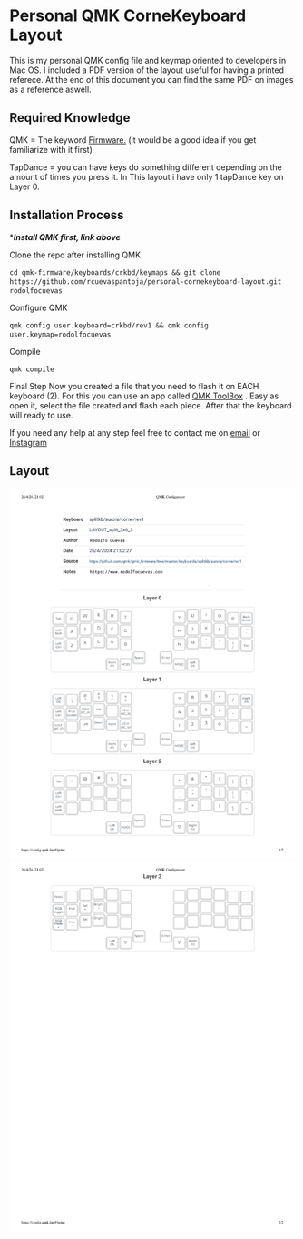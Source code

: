 # Personal QMK CorneKeyboard Layout
 
 This is my personal QMK config file and keymap oriented to developers in Mac OS. I included a PDF version of the layout useful for having a printed referece. At the end of this document you can find the same PDF on images as a reference aswell.

## Required Knowledge

QMK = The keyword [Firmware.](https://qmk.fm/) (it would be a good idea if you get familiarize with it first)

TapDance =  you can have keys do something different depending on the amount of times you press it. In This layout i have only 1 tapDance key on Layer 0.

## Installation Process

****Install QMK first, link above***

Clone the repo after installing QMK
```
cd qmk-firmware/keyboards/crkbd/keymaps && git clone https://github.com/rcuevaspantoja/personal-cornekeyboard-layout.git rodolfocuevas

```

Configure QMK
```
qmk config user.keyboard=crkbd/rev1 && qmk config user.keymap=rodolfocuevas
```

Compile
```
qmk compile
```

Final Step
Now you created a file that you need to flash it on EACH keyboard (2). For this you can use an app called [QMK ToolBox](https://github.com/qmk/qmk_toolbox) . Easy as open it, select the file created and flash each piece. After that the keyboard will ready to use.

If you need any help at any step feel free to contact me on [email](https://rodolfocuevas.com) or [Instagram](https://www.instagram.com/rudd.dev)

## Layout

![CKBDLayout](/diagrams/QMK%20Configurator_pages-to-jpg-0001.jpg)
![CKBDLayout](/diagrams/QMK%20Configurator_pages-to-jpg-0002.jpg)

